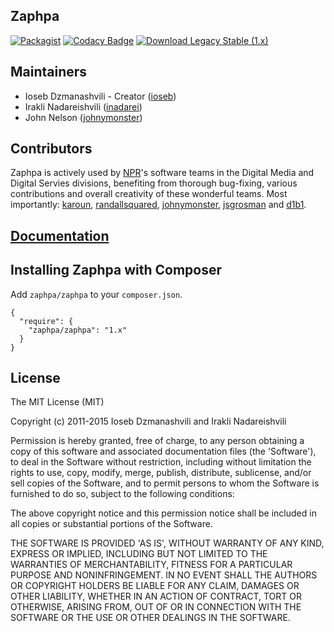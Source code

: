 ## Zaphpa

[![Packagist](https://img.shields.io/packagist/v/zaphpa/zaphpa.svg?style=flat)]()
[![Codacy Badge](https://www.codacy.com/project/badge/d22a443acb9d429890dedb7d55c632a9)](https://www.codacy.com/public/irakli/zaphpa)
[![Download Legacy Stable (1.x)](http://b.repl.ca/v1/Download-Legacy_Stable%20%281.x%29-orange.png)](https://github.com/zaphpa/zaphpa/releases/tag/1.2.2)

## Maintainers

* Ioseb Dzmanashvili - Creator ([ioseb](http://github.com/ioseb))
* Irakli Nadareishvili ([inadarei](http://github.com/inadarei))
* John Nelson ([johnymonster](http://github.com/johnymonster))

## Contributors

Zaphpa is actively used by [NPR](http://npr.org)'s software teams in the Digital Media and Digital Servies
divisions, benefiting from thorough bug-fixing, various contributions and overall creativity of these wonderful teams. 
Most importantly: [karoun](http://github.com/karoun), [randallsquared](http://github.com/randallsquared), 
[johnymonster](http://github.com/johnymonster),  [jsgrosman](http://github.com/jsgrosman) and [d1b1](http://github.com/d1b1).

## [Documentation](http://zaphpa.org)

## Installing Zaphpa with Composer

Add `zaphpa/zaphpa` to your `composer.json`.

```
{
  "require": {
    "zaphpa/zaphpa": "1.x"
  }
}
```

## License 

The MIT License (MIT)

Copyright (c) 2011-2015 Ioseb Dzmanashvili and Irakli Nadareishvili

Permission is hereby granted, free of charge, to any person obtaining
a copy of this software and associated documentation files (the
'Software'), to deal in the Software without restriction, including
without limitation the rights to use, copy, modify, merge, publish,
distribute, sublicense, and/or sell copies of the Software, and to
permit persons to whom the Software is furnished to do so, subject to
the following conditions:

The above copyright notice and this permission notice shall be
included in all copies or substantial portions of the Software.

THE SOFTWARE IS PROVIDED 'AS IS', WITHOUT WARRANTY OF ANY KIND,
EXPRESS OR IMPLIED, INCLUDING BUT NOT LIMITED TO THE WARRANTIES OF
MERCHANTABILITY, FITNESS FOR A PARTICULAR PURPOSE AND NONINFRINGEMENT.
IN NO EVENT SHALL THE AUTHORS OR COPYRIGHT HOLDERS BE LIABLE FOR ANY
CLAIM, DAMAGES OR OTHER LIABILITY, WHETHER IN AN ACTION OF CONTRACT,
TORT OR OTHERWISE, ARISING FROM, OUT OF OR IN CONNECTION WITH THE
SOFTWARE OR THE USE OR OTHER DEALINGS IN THE SOFTWARE.
